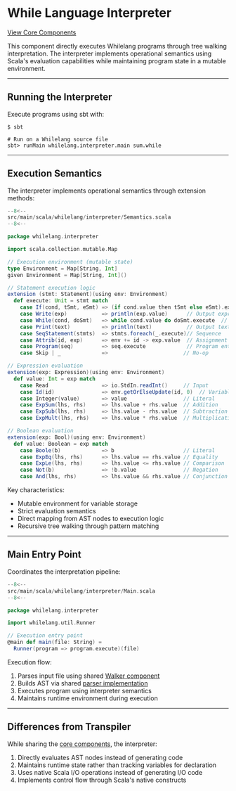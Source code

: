 # While Language Interpreter

[View Core Components](core-components.md)

This component directly executes Whilelang programs through tree walking interpretation. The interpreter implements operational semantics using Scala's evaluation capabilities while maintaining program state in a mutable environment.

---

## Running the Interpreter

Execute programs using sbt with:

````shell
$ sbt

# Run on a Whilelang source file
sbt> runMain whilelang.interpreter.main sum.while
````

---

## Execution Semantics

The interpreter implements operational semantics through extension methods:

```scala linenums="1"
--8<--
src/main/scala/whilelang/interpreter/Semantics.scala
--8<--
```

````scala
package whilelang.interpreter

import scala.collection.mutable.Map

// Execution environment (mutable state)
type Environment = Map[String, Int]
given Environment = Map[String, Int]()

// Statement execution logic
extension (stmt: Statement)(using env: Environment)
  def execute: Unit = stmt match
    case If(cond, tSmt, eSmt) => (if cond.value then tSmt else eSmt).execute
    case Write(exp)           => println(exp.value)      // Output expression
    case While(cond, doSmt)   => while cond.value do doSmt.execute  // Loop
    case Print(text)          => println(text)           // Output text
    case SeqStatement(stmts)  => stmts.foreach(_.execute)// Sequence
    case Attrib(id, exp)      => env += id -> exp.value  // Assignment
    case Program(seq)         => seq.execute             // Program entry
    case Skip | _             =>                        // No-op

// Expression evaluation
extension(exp: Expression)(using env: Environment)
  def value: Int = exp match
    case Read                 => io.StdIn.readInt()     // Input
    case Id(id)               => env.getOrElseUpdate(id, 0)  // Variable lookup
    case Integer(value)       => value                  // Literal
    case ExpSum(lhs, rhs)     => lhs.value + rhs.value  // Addition
    case ExpSub(lhs, rhs)     => lhs.value - rhs.value  // Subtraction
    case ExpMult(lhs, rhs)    => lhs.value * rhs.value  // Multiplication

// Boolean evaluation
extension(exp: Bool)(using env: Environment)
  def value: Boolean = exp match
    case Boole(b)             => b                      // Literal
    case ExpEq(lhs, rhs)      => lhs.value == rhs.value // Equality
    case ExpLe(lhs, rhs)      => lhs.value <= rhs.value // Comparison
    case Not(b)               => !b.value               // Negation
    case And(lhs, rhs)        => lhs.value && rhs.value // Conjunction
````

Key characteristics:

- Mutable environment for variable storage
- Strict evaluation semantics
- Direct mapping from AST nodes to execution logic
- Recursive tree walking through pattern matching

---

## Main Entry Point

Coordinates the interpretation pipeline:

```scala linenums="1"
--8<--
src/main/scala/whilelang/interpreter/Main.scala
--8<--
```


````scala
package whilelang.interpreter

import whilelang.util.Runner

// Execution entry point
@main def main(file: String) =
  Runner(program => program.execute)(file)
````

Execution flow:

1. Parses input file using shared [Walker component](core-components.md#walker)
2. Builds AST via shared [parser implementation](core-components.md#parser-implementation)
3. Executes program using interpreter semantics
4. Maintains runtime environment during execution

---

## Differences from Transpiler

While sharing the [core components](core-components.md), the interpreter:

1. Directly evaluates AST nodes instead of generating code
2. Maintains runtime state rather than tracking variables for declaration
3. Uses native Scala I/O operations instead of generating I/O code
4. Implements control flow through Scala's native constructs
